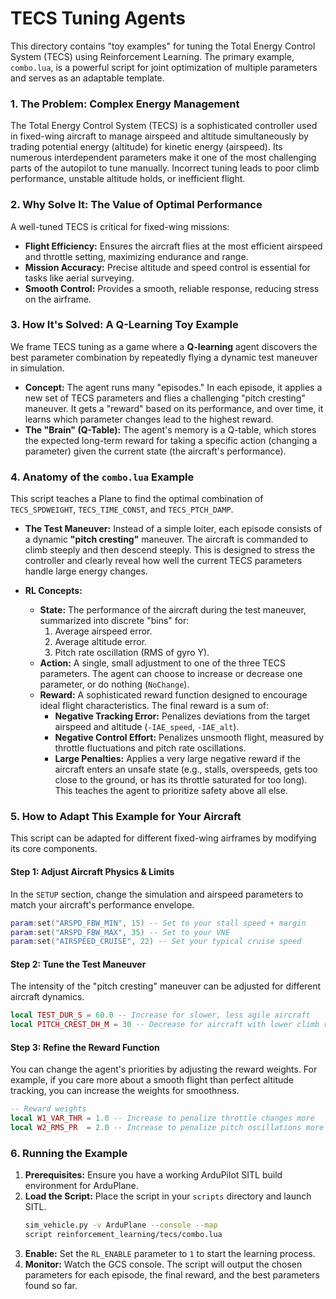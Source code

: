 # TECS Tuning Agents

This directory contains "toy examples" for tuning the Total Energy Control System (TECS) using Reinforcement Learning. The primary example, `combo.lua`, is a powerful script for joint optimization of multiple parameters and serves as an adaptable template.

### 1. The Problem: Complex Energy Management

The Total Energy Control System (TECS) is a sophisticated controller used in fixed-wing aircraft to manage airspeed and altitude simultaneously by trading potential energy (altitude) for kinetic energy (airspeed). Its numerous interdependent parameters make it one of the most challenging parts of the autopilot to tune manually. Incorrect tuning leads to poor climb performance, unstable altitude holds, or inefficient flight.

### 2. Why Solve It: The Value of Optimal Performance

A well-tuned TECS is critical for fixed-wing missions:
* **Flight Efficiency:** Ensures the aircraft flies at the most efficient airspeed and throttle setting, maximizing endurance and range.
* **Mission Accuracy:** Precise altitude and speed control is essential for tasks like aerial surveying.
* **Smooth Control:** Provides a smooth, reliable response, reducing stress on the airframe.

### 3. How It's Solved: A Q-Learning Toy Example

We frame TECS tuning as a game where a **Q-learning** agent discovers the best parameter combination by repeatedly flying a dynamic test maneuver in simulation.

* **Concept:** The agent runs many "episodes." In each episode, it applies a new set of TECS parameters and flies a challenging "pitch cresting" maneuver. It gets a "reward" based on its performance, and over time, it learns which parameter changes lead to the highest reward.
* **The "Brain" (Q-Table):** The agent's memory is a Q-table, which stores the expected long-term reward for taking a specific action (changing a parameter) given the current state (the aircraft's performance).

### 4. Anatomy of the `combo.lua` Example

This script teaches a Plane to find the optimal combination of `TECS_SPDWEIGHT`, `TECS_TIME_CONST`, and `TECS_PTCH_DAMP`.

* **The Test Maneuver:** Instead of a simple loiter, each episode consists of a dynamic **"pitch cresting"** maneuver. The aircraft is commanded to climb steeply and then descend steeply. This is designed to stress the controller and clearly reveal how well the current TECS parameters handle large energy changes.

* **RL Concepts:**
    * **State:** The performance of the aircraft during the test maneuver, summarized into discrete "bins" for:
        1.  Average airspeed error.
        2.  Average altitude error.
        3.  Pitch rate oscillation (RMS of gyro Y).
    * **Action:** A single, small adjustment to one of the three TECS parameters. The agent can choose to increase or decrease one parameter, or do nothing (`NoChange`).
    * **Reward:** A sophisticated reward function designed to encourage ideal flight characteristics. The final reward is a sum of:
        * **Negative Tracking Error:** Penalizes deviations from the target airspeed and altitude (`-IAE_speed`, `-IAE_alt`).
        * **Negative Control Effort:** Penalizes unsmooth flight, measured by throttle fluctuations and pitch rate oscillations.
        * **Large Penalties:** Applies a very large negative reward if the aircraft enters an unsafe state (e.g., stalls, overspeeds, gets too close to the ground, or has its throttle saturated for too long). This teaches the agent to prioritize safety above all else.

### 5. How to Adapt This Example for Your Aircraft

This script can be adapted for different fixed-wing airframes by modifying its core components.

#### Step 1: Adjust Aircraft Physics & Limits
In the `SETUP` section, change the simulation and airspeed parameters to match your aircraft's performance envelope.
```lua
param:set("ARSPD_FBW_MIN", 15) -- Set to your stall speed + margin
param:set("ARSPD_FBW_MAX", 35) -- Set to your VNE
param:set("AIRSPEED_CRUISE", 22) -- Set your typical cruise speed
```

#### Step 2: Tune the Test Maneuver
The intensity of the "pitch cresting" maneuver can be adjusted for different aircraft dynamics.
```lua
local TEST_DUR_S = 60.0 -- Increase for slower, less agile aircraft
local PITCH_CREST_DH_M = 30 -- Decrease for aircraft with lower climb rates
```

#### Step 3: Refine the Reward Function
You can change the agent's priorities by adjusting the reward weights. For example, if you care more about a smooth flight than perfect altitude tracking, you can increase the weights for smoothness.
```lua
-- Reward weights
local W1_VAR_THR = 1.0 -- Increase to penalize throttle changes more
local W2_RMS_PR  = 2.0 -- Increase to penalize pitch oscillations more
```

### 6. Running the Example

1.  **Prerequisites:** Ensure you have a working ArduPilot SITL build environment for ArduPlane.
2.  **Load the Script:** Place the script in your `scripts` directory and launch SITL.
    ```bash
    sim_vehicle.py -v ArduPlane --console --map
    script reinforcement_learning/tecs/combo.lua
    ```
3.  **Enable:** Set the `RL_ENABLE` parameter to `1` to start the learning process.
4.  **Monitor:** Watch the GCS console. The script will output the chosen parameters for each episode, the final reward, and the best parameters found so far.
